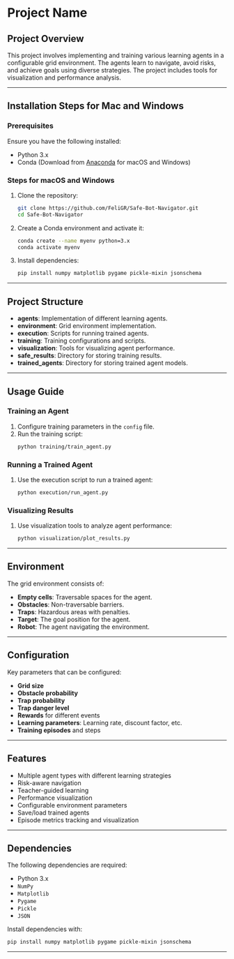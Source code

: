 # Project Name

## Project Overview
This project involves implementing and training various learning agents in a configurable grid environment. The agents learn to navigate, avoid risks, and achieve goals using diverse strategies. The project includes tools for visualization and performance analysis.

---

## Installation Steps for Mac and Windows

### Prerequisites
Ensure you have the following installed:
- Python 3.x
- Conda (Download from [Anaconda](https://www.anaconda.com/) for macOS and Windows)

### Steps for macOS and Windows
1. Clone the repository:
   ```bash
   git clone https://github.com/FeliGR/Safe-Bot-Navigator.git
   cd Safe-Bot-Navigator
   ```
2. Create a Conda environment and activate it:
   ```bash
   conda create --name myenv python=3.x
   conda activate myenv
   ```
3. Install dependencies:
   ```bash
   pip install numpy matplotlib pygame pickle-mixin jsonschema
   ```

---

## Project Structure
- **agents**: Implementation of different learning agents.
- **environment**: Grid environment implementation.
- **execution**: Scripts for running trained agents.
- **training**: Training configurations and scripts.
- **visualization**: Tools for visualizing agent performance.
- **safe_results**: Directory for storing training results.
- **trained_agents**: Directory for storing trained agent models.

---

## Usage Guide

### Training an Agent
1. Configure training parameters in the `config` file.
2. Run the training script:
   ```bash
   python training/train_agent.py
   ```

### Running a Trained Agent
1. Use the execution script to run a trained agent:
   ```bash
   python execution/run_agent.py
   ```

### Visualizing Results
1. Use visualization tools to analyze agent performance:
   ```bash
   python visualization/plot_results.py
   ```

---

## Environment

The grid environment consists of:
- **Empty cells**: Traversable spaces for the agent.
- **Obstacles**: Non-traversable barriers.
- **Traps**: Hazardous areas with penalties.
- **Target**: The goal position for the agent.
- **Robot**: The agent navigating the environment.

---

## Configuration
Key parameters that can be configured:
- **Grid size**
- **Obstacle probability**
- **Trap probability**
- **Trap danger level**
- **Rewards** for different events
- **Learning parameters**: Learning rate, discount factor, etc.
- **Training episodes** and steps

---

## Features
- Multiple agent types with different learning strategies
- Risk-aware navigation
- Teacher-guided learning
- Performance visualization
- Configurable environment parameters
- Save/load trained agents
- Episode metrics tracking and visualization

---

## Dependencies

The following dependencies are required:
- Python 3.x
- `NumPy`
- `Matplotlib`
- `Pygame`
- `Pickle`
- `JSON`

Install dependencies with:
```bash
pip install numpy matplotlib pygame pickle-mixin jsonschema
```

---